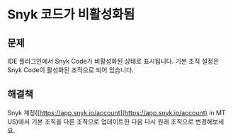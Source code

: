 # Snyk 코드가 비활성화됨

## **문제**

IDE 플러그인에서 Snyk Code가 비활성화된 상태로 표시됩니다. 기본 조직 설정은 Snyk Code이 활성화된 조직으로 되어 있습니다.

## **해결책**

Snyk 계정([https://app.snyk.io/account](https://app.snyk.io/account) in MT US)에서 기본 조직을 다른 조직으로 업데이트한 다음 다시 원래 조직으로 변경해보세요.
